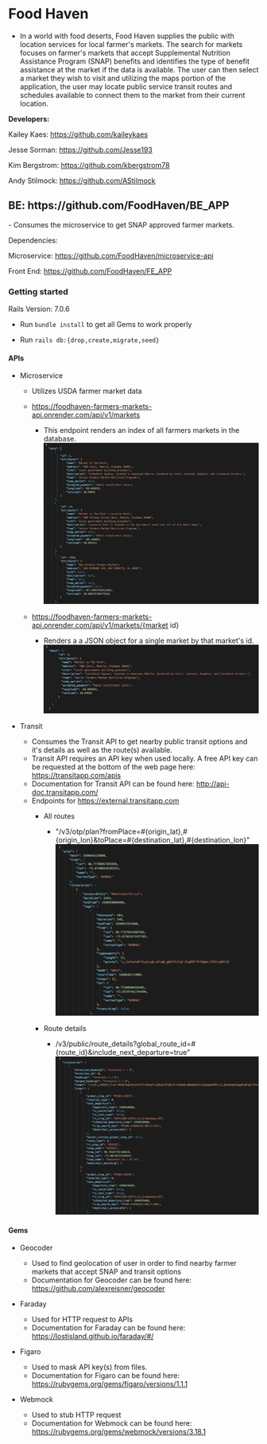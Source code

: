<h1>Food Haven</h1>

- In a world with food deserts, Food Haven supplies the public with location services for local farmer's markets. The search for markets focuses on farmer's markets that accept Supplemental Nutrition Assistance Program (SNAP) benefits and identifies the type of benefit assistance at the market if the data is available. The user can then select a market they wish to visit and utilizing the maps portion of the application, the user may locate public service transit routes and schedules available to connect them to the market from their current location. 

<b>Developers:</b>

Kailey Kaes: https://github.com/kaileykaes

Jesse Sorman: https://github.com/Jesse193

Kim Bergstrom: https://github.com/kbergstrom78

Andy Stilmock: https://github.com/AStilmock

<h2>BE: https://github.com/FoodHaven/BE_APP</h2> 
- Consumes the microservice to get SNAP approved farmer markets. <br>

Dependencies: 

Microservice: https://github.com/FoodHaven/microservice-api

Front End: https://github.com/FoodHaven/FE_APP

<h3>Getting started</h3>

Rails Version: 7.0.6

- Run `bundle install` to get all Gems to work properly

- Run `rails db:{drop,create,migrate,seed}`

<h4>APIs</h4>

- Microservice
  - Utilizes USDA farmer market data

  - https://foodhaven-farmers-markets-api.onrender.com/api/v1/markets
    - This endpoint renders an index of all farmers markets in the database.
    ![Alt text](app/assets/images/All_markets.png?raw=true)

  - https://foodhaven-farmers-markets-api.onrender.com/api/v1/markets/{market id}

    - Renders a a JSON object for a single market by that market's id.
     ![Alt text](app/assets/images/One_Market.png?raw=true)

- Transit
  - Consumes the Transit API to get nearby public transit options and it's details as well as the route(s) available.
  - Transit API requires an API key when used locally. A free API key can be requested at the bottom of the web page here: https://transitapp.com/apis
  - Documentation for Transit API can be found here: http://api-doc.transitapp.com/
  - Endpoints for https://external.transitapp.com
    - All routes 
      - "/v3/otp/plan?fromPlace=#{origin_lat},#{origin_lon}&toPlace=#{destination_lat},#{destination_lon}"
        ![Alt text](app/assets/images/Routes.png?raw=true)
        
    - Route details 
      - /v3/public/route_details?global_route_id=#{route_id}&include_next_departure=true"
       ![Alt text](app/assets/images/Route_details.png?raw=true)
      
    
<h4>Gems</h4>

- Geocoder
  - Used to find geolocation of user in order to find nearby farmer markets that accept SNAP and transit options
  - Documentation for Geocoder can be found here: https://github.com/alexreisner/geocoder
    
- Faraday
  - Used for HTTP request to APIs 
  - Documentation for Faraday can be found here: https://lostisland.github.io/faraday/#/

- Figaro
  - Used to mask API key(s) from files. 
  - Documentation for Figaro can be found here: https://rubygems.org/gems/figaro/versions/1.1.1

- Webmock
  - Used to stub HTTP request
  - Documentation for Webmock can be found here: https://rubygems.org/gems/webmock/versions/3.18.1
